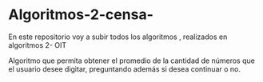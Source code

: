 # Algoritmos-2-censa-
En este repositorio voy a subir  todos los algoritmos , realizados en algoritmos 2- OIT

Algoritmo que permita obtener el promedio de la cantidad de números que el usuario desee digitar, preguntando además si desea continuar o no.
